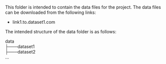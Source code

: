 This folder is intended to contain the data files for the project.
The data files can be downloaded from the following links:
- link1.to.dataset1.com

The intended structure of the data folder is as follows:

data  
├───dataset1  
├───dataset2  
...

